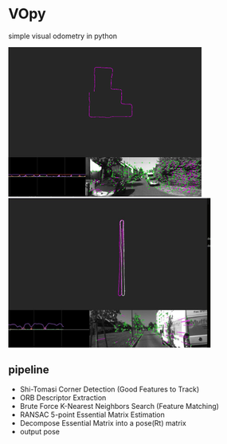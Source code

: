 # VOpy
simple visual odometry in python

<p float="left">
  <img src="resources/img.png" height="300" />
  <img src="resources/output.jpg" height="300" />
</p>

pipeline
---
 - Shi-Tomasi Corner Detection (Good Features to Track)
 - ORB Descriptor Extraction
 - Brute Force K-Nearest Neighbors Search (Feature Matching)
 - RANSAC 5-point Essential Matrix Estimation
 - Decompose Essential Matrix into a pose(Rt) matrix
 - output pose
